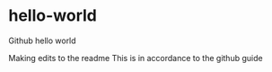 # hello-world
Github hello world 

Making edits to the readme 
This is in accordance to the github guide

